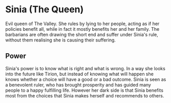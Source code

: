 Sinia (The Queen)
=================

Evil queen of The Valley. 
She rules by lying to her people, acting as if her policies benefit all, while in fact it mostly benefits her and her family.
The barbarians are often drawing the short end and suffer under Sinia's rule, without them realising she is causing their suffering.


Power
-----

Sinia's power is to know what is right and what is wrong.
In a way she looks into the future like Tirion, but instead of knowing what will happen she knows whether a choice will have a good or a bad outcome.
Sinia is seen as a benevolent ruler, who has brought prosperity and has guided many people to a happy fulfilling life.
However her dark side is that Sinia benefits most from the choices that Sinia makes herself and recommends to others.

